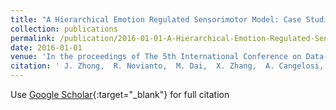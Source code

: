 ```yaml
---
title: "A Hierarchical Emotion Regulated Sensorimotor Model: Case Studies"
collection: publications
permalink: /publication/2016-01-01-A-Hierarchical-Emotion-Regulated-Sensorimotor-Model-Case-Studies
date: 2016-01-01
venue: 'In the proceedings of The 5th International Conference on Data-Driven Control and Learning Systems'
citation: ' J. Zhong,  R. Novianto,  M. Dai,  X. Zhang,  A. Cangelosi, &quot;A Hierarchical Emotion Regulated Sensorimotor Model: Case Studies.&quot; In the proceedings of The 5th International Conference on Data-Driven Control and Learning Systems, 2016.'
---
```

Use [Google Scholar](https://scholar.google.com/scholar?q=A+Hierarchical+Emotion+Regulated+Sensorimotor+Model:+Case+Studies){:target="_blank"} for full citation